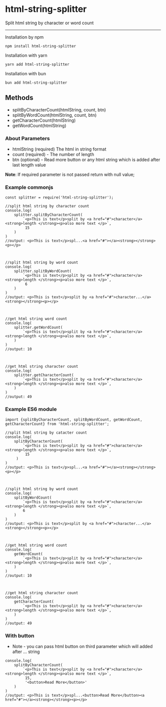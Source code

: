 # html-string-splitter
Split html string by character or word count
<hr>

Installation by npm
```
npm install html-string-splitter
```

Installation with yarn
```
yarn add html-string-splitter
```

Installation with bun
```
bun add html-string-splitter
```

## Methods
* splitByCharacterCount(htmlString, count, btn)
* splitByWordCount(htmlString, count, btn)
* getCharacterCount(htmlString)
* getWordCount(htmlString)

### About Parameters
* htmlString (required) The html in string format
* count (required) - The number of length
* btn (optional) - Read more button or any html string which is added after last length value

<strong>Note</strong>: If required parameter is not passed return with null value;

### Example commonjs
```
const splitter = require('html-string-splitter');

//split html string by character count
console.log(
    splitter.splitByCharacterCount(
        `<p>This is text</p>split by <a href="#">character</a><strong>length </strong><p>also more text </p>`,
         15
    )
)
//output: <p>This is text</p>spl...<a href="#"></a><strong></strong><p></p>



//split html string by word count
console.log(
    splitter.splitByWordCount(
        `<p>This is text</p>split by <a href="#">character</a><strong>length </strong><p>also more text </p>`,
         6
    )
)
//output: <p>This is text</p>split by <a href="#">character...</a><strong></strong><p></p>



//get html string word count 
console.log(
    splitter.getWordCount(
        `<p>This is text</p>split by <a href="#">character</a><strong>length </strong><p>also more text </p>`,
    )
)
//output: 10



//get html string character count 
console.log(
    splitter.getCharacterCount(
        `<p>This is text</p>split by <a href="#">character</a><strong>length </strong><p>also more text </p>`,
    )
)
//output: 49

```



### Example ES6 module
```
import {splitByCharacterCount, splitByWordCount, getWordCount, getCharacterCount} from 'html-string-splitter';

//split html string by catacter count
console.log(
    splitByCharacterCount(
        `<p>This is text</p>split by <a href="#">character</a><strong>length </strong><p>also more text </p>`,
         15
     )
)
//output: <p>This is text</p>spl...<a href="#"></a><strong></strong><p></p>



//split html string by word count
console.log(
    splitByWordCount(
        `<p>This is text</p>split by <a href="#">character</a><strong>length </strong><p>also more text </p>`,
        6
    )
)
//output: <p>This is text</p>split by <a href="#">character...</a><strong></strong><p></p>



//get html string word count 
console.log(
    getWordCount(
        `<p>This is text</p>split by <a href="#">character</a><strong>length </strong><p>also more text </p>`,
    )
)
//output: 10



//get html string character count 
console.log(
    getCharacterCount(
        `<p>This is text</p>split by <a href="#">character</a><strong>length </strong><p>also more text </p>`,
    )
)
//output: 49
```

### With button
* Note - you can pass html button on third parameter which will added after ... string
```
console.log(
    splitByCharacterCount(
        `<p>This is text</p>split by <a href="#">character</a><strong>length </strong><p>also more text </p>`,
         15,
         '<button>Read More</button>'
    )
)
//output: <p>This is text</p>spl...<button>Read More</button><a href="#"></a><strong></strong><p></p>


```